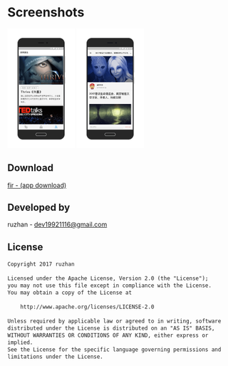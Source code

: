 
Screenshots
===============


<a href="gif/awaker03.png"><img src="gif/awaker03.png" width="30%"/></a>
<a href="gif/awaker04.png"><img src="gif/awaker04.png" width="30%"/></a>

Download
------
[fir - (app download)](http://d.7short.com/ywtq)

Developed by
-------

 ruzhan - <a href='javascript:'>dev19921116@gmail.com</a>


License
-------

    Copyright 2017 ruzhan

    Licensed under the Apache License, Version 2.0 (the "License");
    you may not use this file except in compliance with the License.
    You may obtain a copy of the License at
    
        http://www.apache.org/licenses/LICENSE-2.0
    
    Unless required by applicable law or agreed to in writing, software
    distributed under the License is distributed on an "AS IS" BASIS,
    WITHOUT WARRANTIES OR CONDITIONS OF ANY KIND, either express or implied.
    See the License for the specific language governing permissions and
    limitations under the License.

